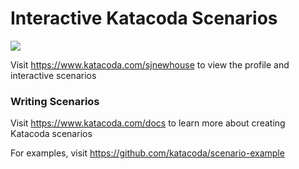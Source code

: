 # Interactive Katacoda Scenarios

[![](http://shields.katacoda.com/katacoda/sjnewhouse/count.svg)](https://www.katacoda.com/sjnewhouse "Get your profile on Katacoda.com")

Visit https://www.katacoda.com/sjnewhouse to view the profile and interactive scenarios

### Writing Scenarios
Visit https://www.katacoda.com/docs to learn more about creating Katacoda scenarios

For examples, visit https://github.com/katacoda/scenario-example

